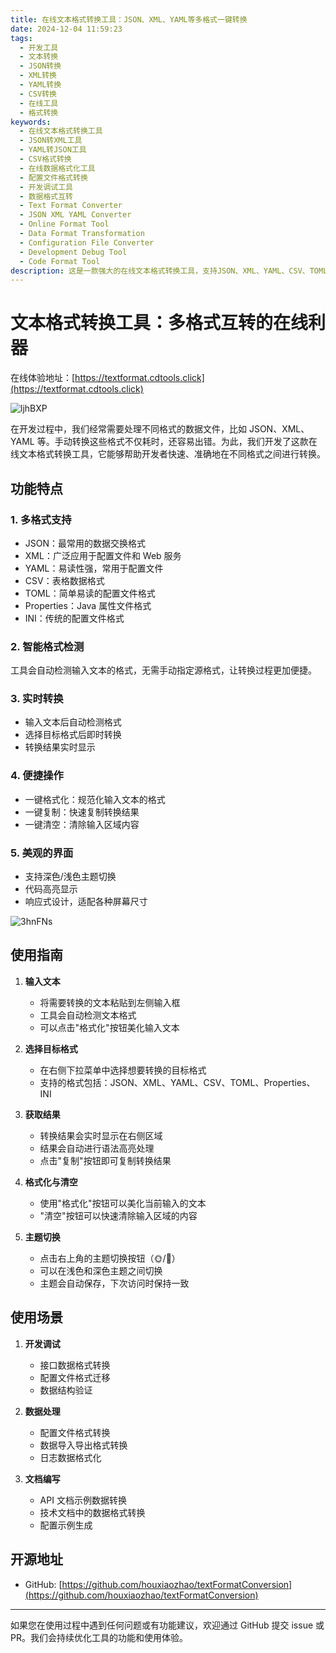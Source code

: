 ```yaml
---
title: 在线文本格式转换工具：JSON、XML、YAML等多格式一键转换
date: 2024-12-04 11:59:23
tags:
  - 开发工具
  - 文本转换
  - JSON转换
  - XML转换
  - YAML转换
  - CSV转换
  - 在线工具
  - 格式转换
keywords:
  - 在线文本格式转换工具
  - JSON转XML工具
  - YAML转JSON工具
  - CSV格式转换
  - 在线数据格式化工具
  - 配置文件格式转换
  - 开发调试工具
  - 数据格式互转
  - Text Format Converter
  - JSON XML YAML Converter
  - Online Format Tool
  - Data Format Transformation
  - Configuration File Converter
  - Development Debug Tool
  - Code Format Tool
description: 这是一款强大的在线文本格式转换工具，支持JSON、XML、YAML、CSV、TOML、Properties、INI等多种格式的互相转换。工具提供智能格式检测、实时转换、一键格式化等功能，界面简洁美观，支持深色/浅色主题切换。无论是开发调试、数据处理还是文档编写，都能帮助开发者快速完成格式转换任务。This powerful online text format conversion tool supports conversion between multiple formats including JSON, XML, YAML, CSV, TOML, Properties, and INI. It features intelligent format detection, real-time conversion, one-click formatting, and a clean interface with dark/light theme support. Whether for development debugging, data processing, or documentation writing, it helps developers quickly complete format conversion tasks.
---
```


# 文本格式转换工具：多格式互转的在线利器

在线体验地址：[https://textformat.cdtools.click](https://textformat.cdtools.click)

![ljhBXP](https://cdn.jsdelivr.net/gh/houxiaozhao/imageLibrary@master/uPic/2024/12/04/ljhBXP.png)

在开发过程中，我们经常需要处理不同格式的数据文件，比如 JSON、XML、YAML 等。手动转换这些格式不仅耗时，还容易出错。为此，我们开发了这款在线文本格式转换工具，它能够帮助开发者快速、准确地在不同格式之间进行转换。

## 功能特点

### 1. 多格式支持

- JSON：最常用的数据交换格式
- XML：广泛应用于配置文件和 Web 服务
- YAML：易读性强，常用于配置文件
- CSV：表格数据格式
- TOML：简单易读的配置文件格式
- Properties：Java 属性文件格式
- INI：传统的配置文件格式

### 2. 智能格式检测

工具会自动检测输入文本的格式，无需手动指定源格式，让转换过程更加便捷。

### 3. 实时转换

- 输入文本后自动检测格式
- 选择目标格式后即时转换
- 转换结果实时显示

### 4. 便捷操作

- 一键格式化：规范化输入文本的格式
- 一键复制：快速复制转换结果
- 一键清空：清除输入区域内容

### 5. 美观的界面

- 支持深色/浅色主题切换
- 代码高亮显示
- 响应式设计，适配各种屏幕尺寸

![3hnFNs](https://cdn.jsdelivr.net/gh/houxiaozhao/imageLibrary@master/uPic/2024/12/04/3hnFNs.png)

## 使用指南

1. **输入文本**

   - 将需要转换的文本粘贴到左侧输入框
   - 工具会自动检测文本格式
   - 可以点击"格式化"按钮美化输入文本

2. **选择目标格式**

   - 在右侧下拉菜单中选择想要转换的目标格式
   - 支持的格式包括：JSON、XML、YAML、CSV、TOML、Properties、INI

3. **获取结果**

   - 转换结果会实时显示在右侧区域
   - 结果会自动进行语法高亮处理
   - 点击"复制"按钮即可复制转换结果

4. **格式化与清空**

   - 使用"格式化"按钮可以美化当前输入的文本
   - "清空"按钮可以快速清除输入区域的内容

5. **主题切换**
   - 点击右上角的主题切换按钮（🌞/🌙）
   - 可以在浅色和深色主题之间切换
   - 主题会自动保存，下次访问时保持一致

## 使用场景

1. **开发调试**

   - 接口数据格式转换
   - 配置文件格式迁移
   - 数据结构验证

2. **数据处理**

   - 配置文件格式转换
   - 数据导入导出格式转换
   - 日志数据格式化

3. **文档编写**
   - API 文档示例数据转换
   - 技术文档中的数据格式转换
   - 配置示例生成

## 开源地址

- GitHub: [https://github.com/houxiaozhao/textFormatConversion](https://github.com/houxiaozhao/textFormatConversion)

---

如果您在使用过程中遇到任何问题或有功能建议，欢迎通过 GitHub 提交 issue 或 PR。我们会持续优化工具的功能和使用体验。
